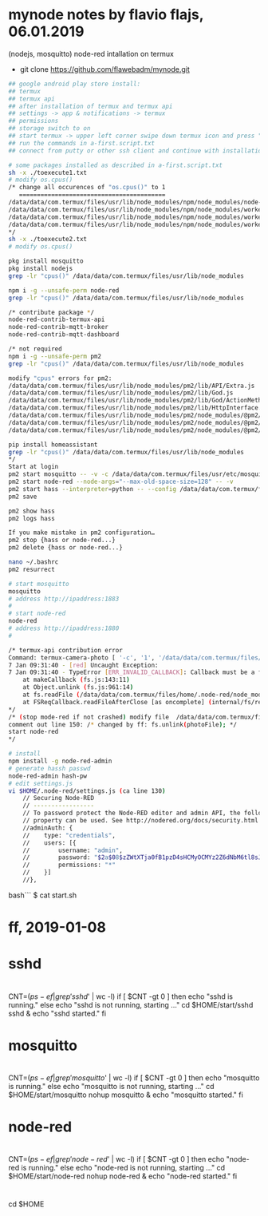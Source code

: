 # mynode notes by flavio flajs, 06.01.2019
(nodejs, mosquitto) node-red intallation on termux

- git clone https://github.com/flawebadm/mynode.git

```bash
## google android play store install:
## termux
## termux api
## after installation of termux and termux api
## settings -> app & notifications -> termux
## permissions 
## storage switch to on
## start termux -> upper left corner swipe down termux icon and press "acquire wakelock"
## run the commands in a-first.script.txt
## connect from putty or other ssh client and continue with installation
```

```bash
# some packages installed as described in a-first.script.txt
sh -x ./toexecute1.txt
# modify os.cpus()
/* change all occurences of "os.cpus()" to 1 
   =========================================
/data/data/com.termux/files/usr/lib/node_modules/npm/node_modules/node-gyp/lib/build.js
/data/data/com.termux/files/usr/lib/node_modules/npm/node_modules/worker-farm/README.md
/data/data/com.termux/files/usr/lib/node_modules/npm/node_modules/worker-farm/examples/pi/index.js
/data/data/com.termux/files/usr/lib/node_modules/npm/node_modules/worker-farm/lib/farm.js
*/
sh -x ./toexecute2.txt
# modify os.cpus()
```
```bash
pkg install mosquitto
pkg install nodejs
grep -lr "cpus()" /data/data/com.termux/files/usr/lib/node_modules
```

```bash
npm i -g --unsafe-perm node-red
grep -lr "cpus()" /data/data/com.termux/files/usr/lib/node_modules
```

```bash
/* contribute package */
node-red-contrib-termux-api
node-red-contrib-mqtt-broker
node-red-contrib-mqtt-dashboard
```

```bash
/* not required
npm i -g --unsafe-perm pm2
grep -lr "cpus()" /data/data/com.termux/files/usr/lib/node_modules

modify "cpus" errors for pm2:
/data/data/com.termux/files/usr/lib/node_modules/pm2/lib/API/Extra.js
/data/data/com.termux/files/usr/lib/node_modules/pm2/lib/God.js
/data/data/com.termux/files/usr/lib/node_modules/pm2/lib/God/ActionMethods.js
/data/data/com.termux/files/usr/lib/node_modules/pm2/lib/HttpInterface.js
/data/data/com.termux/files/usr/lib/node_modules/pm2/node_modules/@pm2/agent-node/src/utils/meta.js
/data/data/com.termux/files/usr/lib/node_modules/pm2/node_modules/@pm2/agent/src/InteractorDaemon.js
/data/data/com.termux/files/usr/lib/node_modules/pm2/node_modules/@pm2/agent/src/push/DataRetriever.js

pip install homeassistant
grep -lr "cpus()" /data/data/com.termux/files/usr/lib/node_modules
*/
Start at login
pm2 start mosquitto -- -v -c /data/data/com.termux/files/usr/etc/mosquitto/mosquitto.conf
pm2 start node-red --node-args="--max-old-space-size=128" -- -v
pm2 start hass --interpreter=python -- --config /data/data/com.termux/files/home/.homeassistant
pm2 save

pm2 show hass
pm2 logs hass

If you make mistake in pm2 configuration…
pm2 stop {hass or node-red...}
pm2 delete {hass or node-red...}

nano ~/.bashrc
pm2 resurrect
```

```bash
# start mosquitto
mosquitto
# address http://ipaddress:1883
#
# start node-red
node-red
# address http://ipaddress:1880
#
```

```bash
/* termux-api contribution error
Command: termux-camera-photo [ '-c', '1', '/data/data/com.termux/files/home/tmp_photo.jpg' ]
7 Jan 09:31:40 - [red] Uncaught Exception:
7 Jan 09:31:40 - TypeError [ERR_INVALID_CALLBACK]: Callback must be a function
    at makeCallback (fs.js:143:11)
    at Object.unlink (fs.js:961:14)
    at fs.readFile (/data/data/com.termux/files/home/.node-red/node_modules/node-red-contrib-termux-api/index.js:150:18)
    at FSReqCallback.readFileAfterClose [as oncomplete] (internal/fs/read_file_context.js:53:3)
*/
/* (stop mode-red if not crashed) modify file  /data/data/com.termux/files/home/.node-red/node_modules/node-red-contrib-termux-api/index.js
comment out line 150: /* changed by ff: fs.unlink(photoFile); */
start node-red
*/
```

```bash
# install
npm install -g node-red-admin
# generate hassh passwd
node-red-admin hash-pw
# edit settings.js
vi $HOME/.node-red/settings.js (ca line 130)
    // Securing Node-RED
    // -----------------
    // To password protect the Node-RED editor and admin API, the following
    // property can be used. See http://nodered.org/docs/security.html for details.
    //adminAuth: {
    //    type: "credentials",
    //    users: [{
    //        username: "admin",
    //        password: "$2a$08$zZWtXTja0fB1pzD4sHCMyOCMYz2Z6dNbM6tl8sJogENOMcxWV9DN.",
    //        permissions: "*"
    //    }]
    //},
```

bash```
$ cat start.sh
# ff, 2019-01-08
#
# sshd
#
CNT=$(ps -ef | grep  ' sshd$' | wc -l)
if [ $CNT -gt 0 ]
then
        echo "sshd is running."
else
        echo "sshd is not running, starting ..."
        cd $HOME/start/sshd
        sshd &
        echo "sshd started."
fi
#
# mosquitto
#
CNT=$(ps -ef | grep  ' mosquitto$' | wc -l)
if [ $CNT -gt 0 ]
then
        echo "mosquitto is running."
else
        echo "mosquitto is not running, starting ..."
        cd $HOME/start/mosquitto
        nohup mosquitto &
        echo "mosquitto started."
fi
#
# node-red
#
CNT=$(ps -ef | grep  ' node-red$' | wc -l)
if [ $CNT -gt 0 ]
then
        echo "node-red is running."
else
        echo "node-red is not running, starting ..."
        cd $HOME/start/node-red
        nohup node-red &
        echo "node-red started."
fi
#
cd $HOME
```
